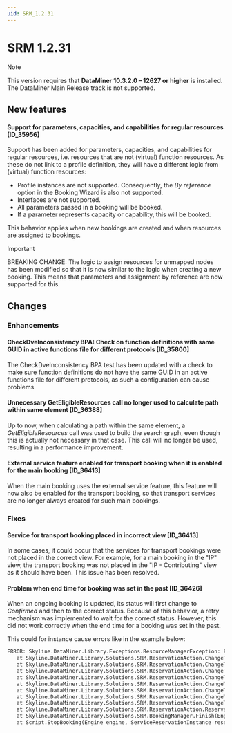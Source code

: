 ```yaml
---
uid: SRM_1.2.31
---
```


# SRM 1.2.31

> [!NOTE]
> This version requires that **DataMiner 10.3.2.0 – 12627 or higher** is installed. The DataMiner Main Release track is not supported.

## New features

#### Support for parameters, capacities, and capabilities for regular resources [ID_35956]

Support has been added for parameters, capacities, and capabilities for regular resources, i.e. resources that are not (virtual) function resources. As these do not link to a profile definition, they will have a different logic from (virtual) function resources:

- Profile instances are not supported. Consequently, the *By reference* option in the Booking Wizard is also not supported.
- Interfaces are not supported.
- All parameters passed in a booking will be booked.
- If a parameter represents capacity or capability, this will be booked.

This behavior applies when new bookings are created and when resources are assigned to bookings.

> [!IMPORTANT]
> BREAKING CHANGE: The logic to assign resources for unmapped nodes has been modified so that it is now similar to the logic when creating a new booking. This means that parameters and assignment by reference are now supported for this.

## Changes

### Enhancements

#### CheckDveInconsistency BPA: Check on function definitions with same GUID in active functions file for different protocols [ID_35800]

The CheckDveInconsistency BPA test has been updated with a check to make sure function definitions do not have the same GUID in an active functions file for different protocols, as such a configuration can cause problems.

#### Unnecessary GetEligibleResources call no longer used to calculate path within same element [ID_36388]

Up to now, when calculating a path within the same element, a *GetEligibleResources* call was used to build the search graph, even though this is actually not necessary in that case. This call will no longer be used, resulting in a performance improvement.

#### External service feature enabled for transport booking when it is enabled for the main booking [ID_36413]

<!-- See Fixes for fix part of RN -->

When the main booking uses the external service feature, this feature will now also be enabled for the transport booking, so that transport services are no longer always created for such main bookings.

### Fixes

#### Service for transport booking placed in incorrect view [ID_36413]

<!-- See Enhancements for enhancement part of RN -->

In some cases, it could occur that the services for transport bookings were not placed in the correct view. For example, for a main booking in the "IP" view, the transport booking was not placed in the "IP - Contributing" view as it should have been. This issue has been resolved.

#### Problem when end time for booking was set in the past [ID_36426]

When an ongoing booking is updated, its status will first change to *Confirmed* and then to the correct status. Because of this behavior, a retry mechanism was implemented to wait for the correct status. However, this did not work correctly when the end time for a booking was set in the past.

This could for instance cause errors like in the example below:

```txt
ERROR: Skyline.DataMiner.Library.Exceptions.ResourceManagerException: Failed to get updated reservation b540a15b-e01d-43d6-b31c-e70943dfcc07 with new Status Ongoing.
   at Skyline.DataMiner.Library.Solutions.SRM.ReservationAction.ChangeTimeAction.UpdateReservationTiming(ISrmManagersContext context, ChangeTimeInputData newTiming, Boolean forceQuarantine)
   at Skyline.DataMiner.Library.Solutions.SRM.ReservationAction.ChangeTimeAction.UpdateMainAndLockedContributingReservationsTiming(ISrmManagersContext context, ChangeTimeInputData newTiming, Boolean forceQuarantine, Guid parentReservationId)
   at Skyline.DataMiner.Library.Solutions.SRM.ReservationAction.ChangeTimeAction.UpdateLockedContributingReservationsTiming(ISrmManagersContext context, ChangeTimeInputData newTiming, Boolean forceQuarantine)
   at Skyline.DataMiner.Library.Solutions.SRM.ReservationAction.ChangeTimeAction.UpdateMainAndLockedContributingReservationsTiming(ISrmManagersContext context, ChangeTimeInputData newTiming, Boolean forceQuarantine, Guid parentReservationId)
   at Skyline.DataMiner.Library.Solutions.SRM.ReservationAction.ChangeTimeAction.UpdateLockedContributingReservationsTiming(ISrmManagersContext context, ChangeTimeInputData newTiming, Boolean forceQuarantine)
   at Skyline.DataMiner.Library.Solutions.SRM.ReservationAction.ChangeTimeAction.UpdateMainAndLockedContributingReservationsTiming(ISrmManagersContext context, ChangeTimeInputData newTiming, Boolean forceQuarantine, Guid parentReservationId)
   at Skyline.DataMiner.Library.Solutions.SRM.ReservationAction.ChangeTimeAction.UpdateReservationDate(Boolean forceQuarantine)
   at Skyline.DataMiner.Library.Solutions.SRM.ReservationAction.ChangeTimeAction.Execute(Nullable`1 forceQuarantine)
   at Skyline.DataMiner.Library.Solutions.SRM.ReservationAction.ReservationActionFactory.Execute[T](Engine engine, BookingManager bookingManager, ReservationInstance reservation, SrmCache srmCache, InputData inputData, Nullable`1 forceQuarantine)
   at Skyline.DataMiner.Library.Solutions.SRM.BookingManager.Finish(Engine engine, ReservationInstance reservation)
   at Script.StopBooking(Engine engine, ServiceReservationInstance reservation, BookingManager bookingManager, SrmCache cache, ProgressDialog progress)
```

